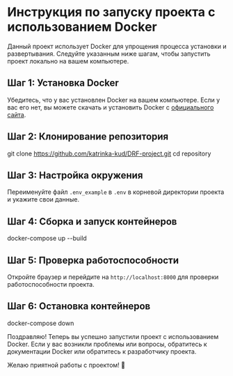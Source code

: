 # Инструкция по запуску проекта с использованием Docker

Данный проект использует Docker для упрощения процесса установки и развертывания. Следуйте указанным ниже шагам, чтобы запустить проект локально на вашем компьютере.

## Шаг 1: Установка Docker

Убедитесь, что у вас установлен Docker на вашем компьютере. Если у вас его нет, вы можете скачать и установить Docker с [официального сайта](https://www.docker.com/products/docker-desktop).

## Шаг 2: Клонирование репозитория


git clone https://github.com/katrinka-kud/DRF-project.git
cd repository


## Шаг 3: Настройка окружения

Переименуйте файл `.env_example` в `.env` в корневой директории проекта и укажите свои данные.

## Шаг 4: Сборка и запуск контейнеров


docker-compose up --build


## Шаг 5: Проверка работоспособности

Откройте браузер и перейдите на `http://localhost:8000` для проверки работоспособности проекта.

## Шаг 6: Остановка контейнеров


docker-compose down


Поздравляю! Теперь вы успешно запустили проект с использованием Docker. Если у вас возникли проблемы или вопросы, обратитесь к документации Docker или обратитесь к разработчику проекта.

Желаю приятной работы с проектом! 🚀
